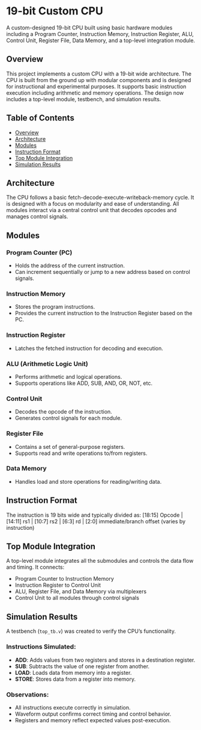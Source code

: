 # 19-bit Custom CPU

A custom-designed 19-bit CPU built using basic hardware modules including a Program Counter, Instruction Memory, Instruction Register, ALU, Control Unit, Register File, Data Memory, and a top-level integration module.

## Overview

This project implements a custom CPU with a 19-bit wide architecture. The CPU is built from the ground up with modular components and is designed for instructional and experimental purposes. It supports basic instruction execution including arithmetic and memory operations. The design now includes a top-level module, testbench, and simulation results.

## Table of Contents

- [Overview](#overview)
- [Architecture](#architecture)
- [Modules](#modules)
- [Instruction Format](#instruction-format)
- [Top Module Integration](#top-module-integration)
- [Simulation Results](#simulation-results)

## Architecture

The CPU follows a basic fetch-decode-execute-writeback-memory cycle. It is designed with a focus on modularity and ease of understanding. All modules interact via a central control unit that decodes opcodes and manages control signals.

## Modules

### Program Counter (PC)
- Holds the address of the current instruction.
- Can increment sequentially or jump to a new address based on control signals.

### Instruction Memory
- Stores the program instructions.
- Provides the current instruction to the Instruction Register based on the PC.

### Instruction Register
- Latches the fetched instruction for decoding and execution.

### ALU (Arithmetic Logic Unit)
- Performs arithmetic and logical operations.
- Supports operations like ADD, SUB, AND, OR, NOT, etc.

### Control Unit
- Decodes the opcode of the instruction.
- Generates control signals for each module.

### Register File
- Contains a set of general-purpose registers.
- Supports read and write operations to/from registers.

### Data Memory
- Handles load and store operations for reading/writing data.

## Instruction Format

The instruction is 19 bits wide and typically divided as:
[18:15] Opcode | [14:11] rs1 | [10:7] rs2 | [6:3] rd | [2:0] immediate/branch offset (varies by instruction)

## Top Module Integration

A top-level module integrates all the submodules and controls the data flow and timing. It connects:

- Program Counter to Instruction Memory
- Instruction Register to Control Unit
- ALU, Register File, and Data Memory via multiplexers
- Control Unit to all modules through control signals

## Simulation Results

A testbench (`top_tb.v`) was created to verify the CPU’s functionality.

### Instructions Simulated:
- **ADD**: Adds values from two registers and stores in a destination register.
- **SUB**: Subtracts the value of one register from another.
- **LOAD**: Loads data from memory into a register.
- **STORE**: Stores data from a register into memory.

### Observations:
- All instructions execute correctly in simulation.
- Waveform output confirms correct timing and control behavior.
- Registers and memory reflect expected values post-execution.
